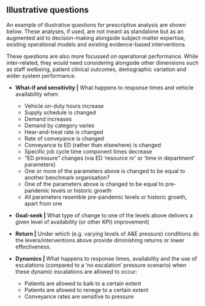## Illustrative questions

An example of illustrative questions for prescriptive analysis are shown below. These analyses, if used, are not meant as standalone but as an augmented aid to decision-making alongside subject-matter expertise, existing operational models and existing evidence-based interventions.

These questions are also more focussed on operational performance. While inter-related, they would need considering alongside other dimensions such as staff welbeing, patient clinical outcomes, demographic variation and wider system performance.

- **What-if and sensitivity |** What happens to response times and vehicle availability when:

    - Vehicle on-duty hours increase
    - Supply schedule is changed
    - Demand increases
    - Demand by category varies
    - Hear-and-treat rate is changed
    - Rate of conveyance is changed
    - Conveyance to ED (rather than elsewhere) is changed
    - Specific job cycle time component times decrease
    - “ED pressure” changes (via ED ‘resource nr’ or ‘time in department’ parameters)
    - One or more of the parameters above is changed to be equal to another benchmark organisation?
    - One of the parameters above is changed to be equal to pre-pandemic levels or historic growth
    - All parameters resemble pre-pandemic levels or historic growth, apart from one

- **Goal-seek |** What type of change to one of the levels above delivers a given level of availability (or other KPI) improvement)

- **Return |** Under which (e.g. varying levels of A&E pressure)  conditions do the levers/interventions above provide diminishing returns or lower effectiveness.

- **Dynamics |** What happens to response times, availability and the use of escalations (compared to a ‘no escalation’ pressure scenario) when these dynamic escalations are allowed to occur:
    - Patients are allowed to balk to a certain extent
    - Patients are allowed to renege to a certain extent
    - Conveyance rates are sensitive to pressure